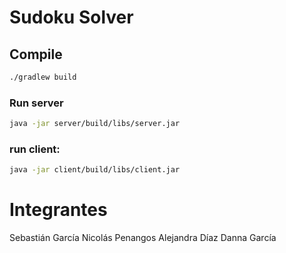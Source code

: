 # Sudoku Solver


## Compile

```sh
./gradlew build
```

### Run server

```sh
java -jar server/build/libs/server.jar
```

### run client:

```sh
java -jar client/build/libs/client.jar
```

# Integrantes

Sebastián García
Nicolás Penangos
Alejandra Díaz
Danna García

